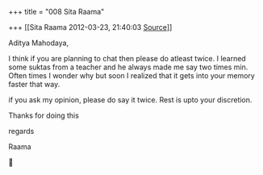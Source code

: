 +++
title = "008 Sita Raama"

+++
[[Sita Raama	2012-03-23, 21:40:03 [Source](https://groups.google.com/g/samskrita/c/Lh-ouLHfqVo)]]



Aditya Mahodaya,

I think if you are planning to chat then please do atleast twice. I learned some suktas from a teacher and he always made me say two times min. Often times I wonder why but soon I realized that it gets into your memory faster that way.

  

if you ask my opinion, please do say it twice. Rest is upto your discretion.

Thanks for doing this

regards

Raama




